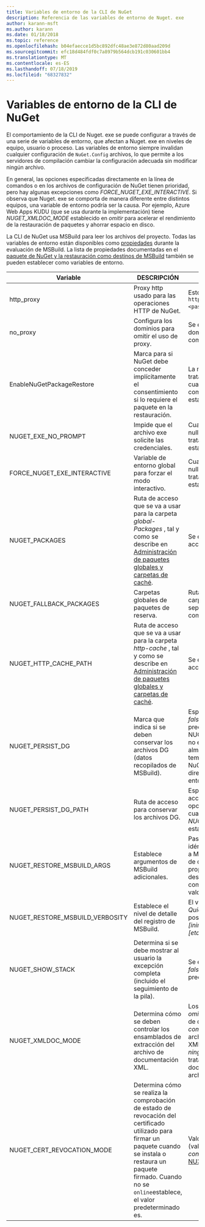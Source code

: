 ```yaml
---
title: Variables de entorno de la CLI de NuGet
description: Referencia de las variables de entorno de Nuget. exe
author: karann-msft
ms.author: karann
ms.date: 01/18/2018
ms.topic: reference
ms.openlocfilehash: b04efaecce1d5bc892dfc48ae3e872d80aad209d
ms.sourcegitcommit: efc18d484fdf0c7a8979b564dcb191c030601bb4
ms.translationtype: MT
ms.contentlocale: es-ES
ms.lasthandoff: 07/18/2019
ms.locfileid: "68327832"
---
```

# <a name="nuget-cli-environment-variables"></a>Variables de entorno de la CLI de NuGet

El comportamiento de la CLI de Nuget. exe se puede configurar a través de una serie de variables de entorno, que afectan a Nuget. exe en niveles de equipo, usuario o proceso. Las variables de entorno siempre invalidan cualquier configuración de `NuGet.Config` archivos, lo que permite a los servidores de compilación cambiar la configuración adecuada sin modificar ningún archivo.

En general, las opciones especificadas directamente en la línea de comandos o en los archivos de configuración de NuGet tienen prioridad, pero hay algunas excepciones como *FORCE_NUGET_EXE_INTERACTIVE*. Si observa que Nuget. exe se comporta de manera diferente entre distintos equipos, una variable de entorno podría ser la causa. Por ejemplo, Azure Web Apps KUDU (que se usa durante la implementación) tiene *NUGET_XMLDOC_MODE* establecido en *omitir* para acelerar el rendimiento de la restauración de paquetes y ahorrar espacio en disco.

La CLI de NuGet usa MSBuild para leer los archivos del proyecto. Todas las variables de entorno están disponibles como [propiedades](/visualstudio/msbuild/msbuild-command-line-reference) durante la evaluación de MSBuild.
La lista de propiedades documentadas en el [paquete de NuGet y la restauración como destinos de MSBuild](../msbuild-targets.md#restore-properties) también se pueden establecer como variables de entorno.

| Variable | DESCRIPCIÓN | Comentarios |
| --- | --- | --- |
| http_proxy | Proxy http usado para las operaciones HTTP de NuGet. | Esto se especificaría como `http://<username>:<password>@proxy.com`. |
| no_proxy | Configura los dominios para omitir el uso de proxy. | Se especifica como dominios separados por comas (,). |
| EnableNuGetPackageRestore | Marca para si NuGet debe conceder implícitamente el consentimiento si lo requiere el paquete en la restauración. | La marca especificada se trata como *true* o *1*, cualquier otro valor tratado como marca no establecido. |
| NUGET_EXE_NO_PROMPT | Impide que el archivo exe solicite las credenciales. | Cualquier valor excepto null o una cadena vacía se tratará como esta marca establecida en true. |
| FORCE_NUGET_EXE_INTERACTIVE | Variable de entorno global para forzar el modo interactivo. | Cualquier valor excepto null o una cadena vacía se tratará como esta marca establecida en true. |
| NUGET_PACKAGES | Ruta de acceso que se va a usar para la carpeta *global-Packages* , tal y como se describe en [Administración de paquetes globales y carpetas de caché](../../consume-packages/managing-the-global-packages-and-cache-folders.md). | Se especifica como ruta de acceso absoluta. |
| NUGET_FALLBACK_PACKAGES | Carpetas globales de paquetes de reserva. | Rutas de acceso de carpeta absolutas separadas por punto y coma (;). |
| NUGET_HTTP_CACHE_PATH | Ruta de acceso que se va a usar para la carpeta *http-cache* , tal y como se describe en [Administración de paquetes globales y carpetas de caché](../../consume-packages/managing-the-global-packages-and-cache-folders.md). | Se especifica como ruta de acceso absoluta. |
| NUGET_PERSIST_DG | Marca que indica si se deben conservar los archivos DG (datos recopilados de MSBuild). | Especificado como *true* o *false* (valor predeterminado), si NUGET_PERSIST_DG_PATH no establecido se almacenará en el directorio temporal (carpeta NuGetScratch en el directorio temporal del entorno actual). |
| NUGET_PERSIST_DG_PATH | Ruta de acceso para conservar los archivos DG. | Especificado como ruta de acceso absoluta, esta opción solo se utiliza cuando *NUGET_PERSIST_DG* está establecido en true. |
| NUGET_RESTORE_MSBUILD_ARGS | Establece argumentos de MSBuild adicionales. | Pasar argumentos idénticos a cómo pasarlos a MSBuild. exe. Un ejemplo de configuración de una propiedad de proyecto foo desde la línea de comandos a la barra de valores sería/p: foo = bar |
| NUGET_RESTORE_MSBUILD_VERBOSITY | Establece el nivel de detalle del registro de MSBuild. | El valor predeterminado es *Quiet* ("/v: q"). Valores posibles *q [uiet]* , *m [inimal]* , *n [Ormal]* , *d [etailed]* y *Diag [nostic]* . |
| NUGET_SHOW_STACK | Determina si se debe mostrar al usuario la excepción completa (incluido el seguimiento de la pila). | Se especifica como *true* o *false* (valor predeterminado). |
| NUGET_XMLDOC_MODE | Determina cómo se deben controlar los ensamblados de extracción del archivo de documentación XML. | Los modos admitidos son *omitir* (no extraer archivos de documentación XML), *comprimir* (almacenar archivos de documento XML como archivo zip) o *ninguno* (predeterminado, tratar archivos de documento XML como archivos normales). |
| NUGET_CERT_REVOCATION_MODE | Determina cómo se realiza la comprobación de estado de revocación del certificado utilizado para firmar un paquete cuando se instala o restaura un paquete firmado. Cuando no se `online`establece, el valor predeterminado es.| Valores posibles *en línea* (valor predeterminado), *sin conexión*.  Relacionado con [NU3028](../errors-and-warnings/NU3028.md) |

